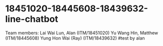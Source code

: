 # 18451020-18445608-18439632-line-chatbot
Team members:
Lai Wai Lun, Alan (ITM/18451020)
Yu Wang Hin, Matthew (ITM/18445608)
Yung Hon Wai (Ray) (ITM/18439632)
#test by alan